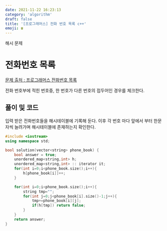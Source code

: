 ```yaml
---
date: 2021-11-22 16:23:13
category: 'algorithm'
draft: false
title: '[프로그래머스] 전화 번호 목록 c++'
emoji: ☎️
---
```


해시 문제

# 전화번호 목록

[문제 출처 : 프로그래머스 전화번호 목록](https://programmers.co.kr/learn/courses/30/lessons/42577)

전화 번호부에 적힌 번호중, 한 번호가 다른 번호의 접두어인 경우를 체크한다.

## 풀이 및 코드

입력 받은 전화번호들을 해시테이블에 기록해 둔다.
이후 각 번호 마다 앞에서 부터 한문자씩 늘려가며 해시테이블에 존재하는지 확인한다.

```cpp
#include <iostream>
using namespace std;

bool solution(vector<string> phone_book) {
    bool answer = true;
    unordered_map<string,int> h;
    unordered_map<string,int> :: iterator it;
    for(int i=0;i<phone_book.size();i++){
        h[phone_book[i]]++;
    }

    for(int i=0;i<phone_book.size();i++){
        string tmp="";
        for(int j=0;j<phone_book[i].size()-1;j++){
            tmp+=phone_book[i][j];
            if(h[tmp]) return false;
        }
    }
    return answer;
}
```
